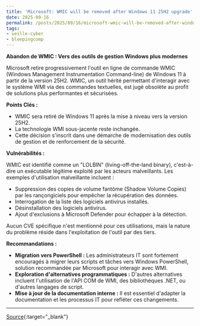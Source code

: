 ```yaml
---
title: 'Microsoft: WMIC will be removed after Windows 11 25H2 upgrade'
date: 2025-09-16
permalink: /posts/2025/09/16/microsoft-wmic-will-be-removed-after-windows-11-25h2-upgrade/
tags:
- veille-cyber
- bleepingcomp
---
```

**Abandon de WMIC : Vers des outils de gestion Windows plus modernes**

Microsoft retire progressivement l'outil en ligne de commande WMIC (Windows Management Instrumentation Command-line) de Windows 11 à partir de la version 25H2. WMIC, un outil hérité permettant d'interagir avec le système WMI via des commandes textuelles, est jugé obsolète au profit de solutions plus performantes et sécurisées.

**Points Clés :**

*   WMIC sera retiré de Windows 11 après la mise à niveau vers la version 25H2.
*   La technologie WMI sous-jacente reste inchangée.
*   Cette décision s'inscrit dans une démarche de modernisation des outils de gestion et de renforcement de la sécurité.

**Vulnérabilités :**

WMIC est identifié comme un "LOLBIN" (living-off-the-land binary), c'est-à-dire un exécutable légitime exploité par les acteurs malveillants. Les exemples d'utilisation malveillante incluent :

*   Suppression des copies de volume fantôme (Shadow Volume Copies) par les rançongiciels pour empêcher la récupération des données.
*   Interrogation de la liste des logiciels antivirus installés.
*   Désinstallation des logiciels antivirus.
*   Ajout d'exclusions à Microsoft Defender pour échapper à la détection.

Aucun CVE spécifique n'est mentionné pour ces utilisations, mais la nature du problème réside dans l'exploitation de l'outil par des tiers.

**Recommandations :**

*   **Migration vers PowerShell :** Les administrateurs IT sont fortement encouragés à migrer leurs scripts et tâches vers Windows PowerShell, solution recommandée par Microsoft pour interagir avec WMI.
*   **Exploration d'alternatives programmatiques :** D'autres alternatives incluent l'utilisation de l'API COM de WMI, des bibliothèques .NET, ou d'autres langages de script.
*   **Mise à jour de la documentation interne :** Il est essentiel d'adapter la documentation et les processus IT pour refléter ces changements.

---
[Source](https://www.bleepingcomputer.com/news/microsoft/microsoft-wmic-will-be-removed-after-windows-11-25h2-upgrade/){:target="_blank"}
